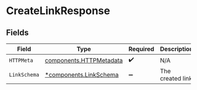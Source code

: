 # CreateLinkResponse


## Fields

| Field                                                              | Type                                                               | Required                                                           | Description                                                        |
| ------------------------------------------------------------------ | ------------------------------------------------------------------ | ------------------------------------------------------------------ | ------------------------------------------------------------------ |
| `HTTPMeta`                                                         | [components.HTTPMetadata](../../models/components/httpmetadata.md) | :heavy_check_mark:                                                 | N/A                                                                |
| `LinkSchema`                                                       | [*components.LinkSchema](../../models/components/linkschema.md)    | :heavy_minus_sign:                                                 | The created link                                                   |